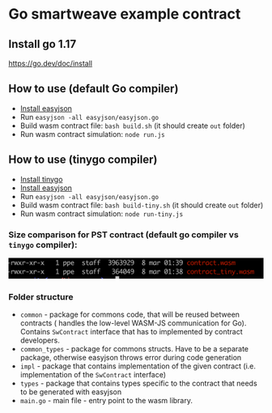 # Go smartweave example contract

## Install go 1.17
https://go.dev/doc/install

## How to use (default Go compiler)
- [Install easyjson](https://github.com/mailru/easyjson#install)
- Run `easyjson -all easyjson/easyjson.go`
- Build wasm contract file: `bash build.sh` (it should create `out` folder)
- Run wasm contract simulation: `node run.js`

## How to use (tinygo compiler)
- [Install tinygo](https://tinygo.org/getting-started/install/)
- [Install easyjson](https://github.com/mailru/easyjson#install)
- Run `easyjson -all easyjson/easyjson.go`
- Build wasm contract file: `bash build-tiny.sh` (it should create `out` folder)
- Run wasm contract simulation: `node run-tiny.js`

### Size comparison for PST contract (default go compiler vs `tinygo` compiler):  
![img_1.png](img_1.png)

### Folder structure
- `common` - package for commons code, that will be reused between contracts (
handles the low-level WASM-JS communication for Go). Contains `SwContract` interface
that has to implemented by contract developers.
- `common_types` - package for commons structs. Have to be a separate package, 
otherwise easyjson throws error during code generation
- `impl` - package that contains implementation of the given contract (i.e. implementation of the `SwContract`
interface)
- `types` - package that contains types specific to the contract that needs to be generated with easyjson
- `main.go` - main file - entry point to the wasm library.
